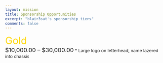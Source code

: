 ```yaml
---
layout: mission
title: Sponsorship Opportunities
excerpt: "blair3sat's sponsorship tiers"
comments: false
---
```



<div style="font-size:14pt;display:inline;"><div style="font-size:24pt;color:Gold;">Gold</div>  $10,000.00 – $30,000.00</div>
* Large logo on letterhead, name lazered into chassis
